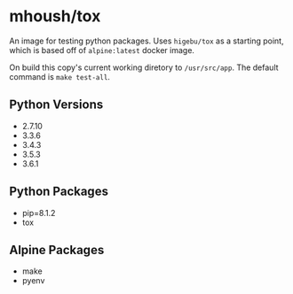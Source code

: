 mhoush/tox
==========

An image for testing python packages. Uses `higebu/tox` as a starting
point, which is based off of `alpine:latest` docker image.

On build this copy's current working diretory to `/usr/src/app`.
The default command is `make test-all`.


Python Versions
---------------
* 2.7.10
* 3.3.6 
* 3.4.3 
* 3.5.3
* 3.6.1

Python Packages
---------------
* pip=8.1.2
* tox

Alpine Packages
---------------
* make
* pyenv
